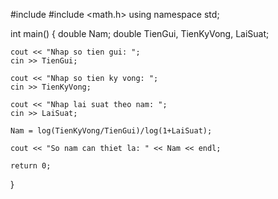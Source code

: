 #include <iostream>
#include <math.h>
using namespace std;

int main()
{
    double Nam;
    double TienGui, TienKyVong, LaiSuat;
    
    cout << "Nhap so tien gui: ";
    cin >> TienGui;

    cout << "Nhap so tien ky vong: ";
    cin >> TienKyVong;

    cout << "Nhap lai suat theo nam: ";
    cin >> LaiSuat;

	Nam = log(TienKyVong/TienGui)/log(1+LaiSuat);

    cout << "So nam can thiet la: " << Nam << endl;
	
    return 0;
}
